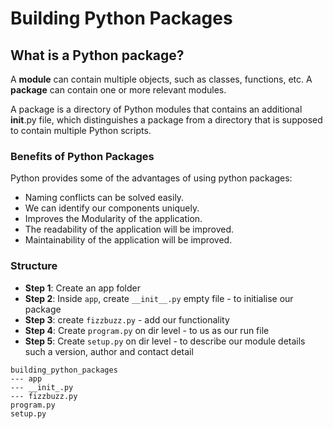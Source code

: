 # Building Python Packages

## What is  a Python package?
A **module** can contain multiple objects, such as classes, functions, etc.
A **package** can contain one or more relevant modules.

A package is a directory of Python modules that contains an additional __init__.py file, which distinguishes a package
from a directory that is supposed to contain multiple Python scripts. 

### Benefits of Python Packages
Python provides some of the advantages of using python packages:

- Naming conflicts can be solved easily.
- We can identify our components uniquely.
- Improves the Modularity of the application.
- The readability of the application will be improved.
- Maintainability of the application will be improved.

### Structure
- **Step 1**: Create an app folder
- **Step 2**: Inside `app`, create `__init__.py` empty file - to initialise our package
- **Step 3**: create `fizzbuzz.py` - add our functionality
- **Step 4**: Create `program.py` on dir level - to us as our run file
- **Step 5**: Create `setup.py` on dir level - to describe our module details such a version, author and contact detail

```
building_python_packages
--- app
--- __init_.py
--- fizzbuzz.py
program.py
setup.py
```
  